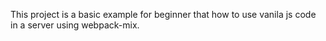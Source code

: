 This project is a basic example for beginner that how to use vanila js code in a server using webpack-mix.
